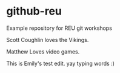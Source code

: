 # github-reu
Example repository for REU git workshops

Scott Coughlin loves the Vikings.

Matthew Loves video games.

This is Emily's test edit. yay typing words :)
